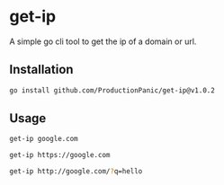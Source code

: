 # get-ip
A simple go cli tool to get the ip of a domain or url.

## Installation
```bash
go install github.com/ProductionPanic/get-ip@v1.0.2
```

## Usage
```bash
get-ip google.com
```
```bash
get-ip https://google.com
```
```bash
get-ip http://google.com/?q=hello
```
